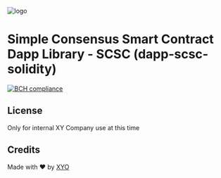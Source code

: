 [logo]: https://www.xy.company/img/home/logo_xy.png

![logo]

# Simple Consensus Smart Contract Dapp Library - SCSC (dapp-scsc-solidity)

[![BCH compliance](https://bettercodehub.com/edge/badge/XYOracleNetwork/dapp-scsc-solidity?branch=master&token=02d25ea6874c74a77ffefc6157e0253305509033)](https://bettercodehub.com/results/XYOracleNetwork/dapp-scsc-solidity)


## License

Only for internal XY Company use at this time

## Credits

Made with ❤️
by [XYO](https://xyo.network)